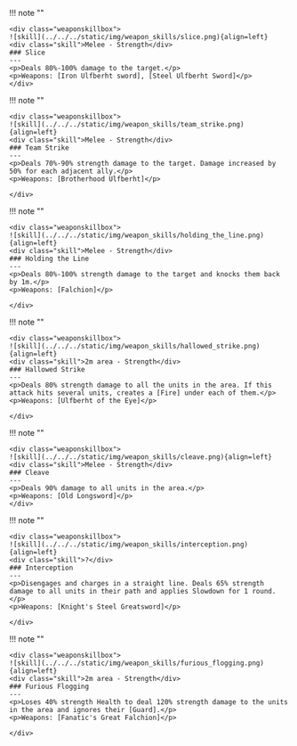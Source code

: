 !!! note ""

    <div class="weaponskillbox">
    ![skill](../../../static/img/weapon_skills/slice.png){align=left}
    <div class="skill">Melee - Strength</div>
    ### Slice
    ---
    <p>Deals 80%-100% damage to the target.</p>
    <p>Weapons: [Iron Ulfberht sword], [Steel Ulfberht Sword]</p>
    </div>

!!! note ""

    <div class="weaponskillbox">
    ![skill](../../../static/img/weapon_skills/team_strike.png){align=left}
    <div class="skill">Melee - Strength</div>
    ### Team Strike
    ---
    <p>Deals 70%-90% strength damage to the target. Damage increased by 50% for each adjacent ally.</p>
    <p>Weapons: [Brotherhood Ulfberht]</p>

    </div>

!!! note ""

    <div class="weaponskillbox">
    ![skill](../../../static/img/weapon_skills/holding_the_line.png){align=left}
    <div class="skill">Melee - Strength</div>
    ### Holding the Line
    ---
    <p>Deals 80%-100% strength damage to the target and knocks them back by 1m.</p>
    <p>Weapons: [Falchion]</p>

    </div>

!!! note ""

    <div class="weaponskillbox">
    ![skill](../../../static/img/weapon_skills/hallowed_strike.png){align=left}
    <div class="skill">2m area - Strength</div>
    ### Hallowed Strike
    ---
    <p>Deals 80% strength damage to all the units in the area. If this attack hits several units, creates a [Fire] under each of them.</p>
    <p>Weapons: [Ulfberht of the Eye]</p>

    </div>

!!! note ""

    <div class="weaponskillbox">
    ![skill](../../../static/img/weapon_skills/cleave.png){align=left}
    <div class="skill">Melee - Strength</div>
    ### Cleave
    ---
    <p>Deals 90% damage to all units in the area.</p>
    <p>Weapons: [Old Longsword]</p>
    </div>


!!! note ""

    <div class="weaponskillbox">
    ![skill](../../../static/img/weapon_skills/interception.png){align=left}
    <div class="skill">?</div>
    ### Interception
    ---
    <p>Disengages and charges in a straight line. Deals 65% strength damage to all units in their path and applies Slowdown for 1 round.</p>
    <p>Weapons: [Knight's Steel Greatsword]</p>

    </div>

!!! note ""

    <div class="weaponskillbox">
    ![skill](../../../static/img/weapon_skills/furious_flogging.png){align=left}
    <div class="skill">2m area - Strength</div>
    ### Furious Flogging
    ---
    <p>Loses 40% strength Health to deal 120% strength damage to the units in the area and ignores their [Guard].</p>
    <p>Weapons: [Fanatic's Great Falchion]</p>

    </div>
